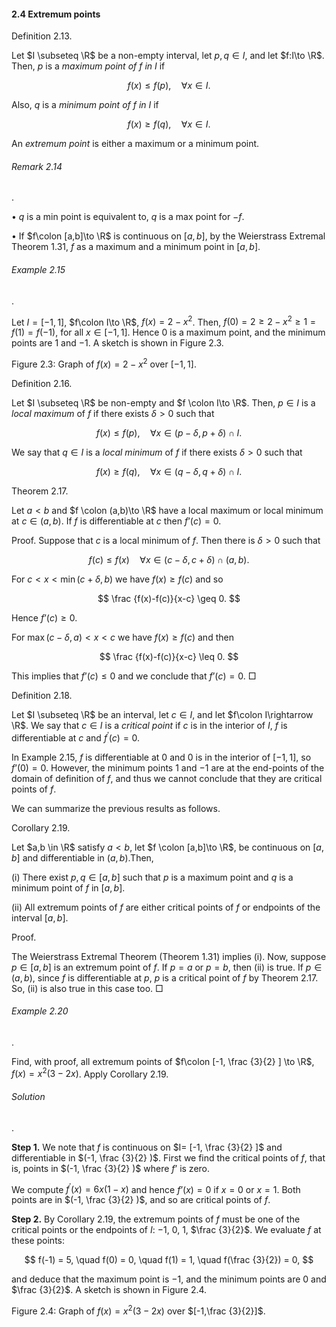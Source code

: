 #### 2.4 Extremum points

Definition 2.13.

Let $I \subseteq \R$ be a non-empty interval, let $p,q \in I$, and let $f:I\to \R$. Then, $p$ is a _maximum point of $f$ in $I$_ if

$$
f(x) \leq f(p) , \quad \forall x\in I.
$$

Also, $q$ is a _minimum point of $f$ in $I$_ if

$$
f(x) \geq f(q) ,\quad \forall x \in I.
$$

An _extremum point_ is either a maximum or a minimum point.

###### Remark 2.14

.

• $q$ is a min point is equivalent to, $q$ is a max point for $-f$.

• If $f\colon [a,b]\to \R$ is continuous on $[a,b]$, by the Weierstrass Extremal Theorem 1.31, $f$ as a maximum and a minimum point in $[a,b]$.

###### Example 2.15

.

Let $I=[-1,1]$, $f\colon I\to \R$, $f(x) = 2-x^2$. Then, $f(0) = 2 \geq 2-x^2\geq 1=f(1)=f(-1)$, for all $x \in [-1,1]$. Hence $0$ is a maximum point, and the minimum points are $1$ and $-1$. A sketch is shown in Figure 2.3.

Figure 2.3: Graph of $f(x) = 2-x^2$ over $[-1,1]$.

Definition 2.16.

Let $I \subseteq \R$ be non-empty and $f \colon I\to \R$. Then, $p\in I$ is a _local maximum_ of $f$ if there exists $\delta > 0$ such that

$$
f(x) \leq f(p), \quad \forall x \in (p-\delta ,p+\delta ) \cap I .
$$

We say that $q \in I$ is a _local minimum_ of $f$ if there exists $\delta > 0$ such that

$$
f(x) \geq f(q) , \quad \forall x \in (q-\delta ,q+\delta ) \cap I .
$$

Theorem 2.17.

Let $a<b$ and $f \colon (a,b)\to \R$ have a local maximum or local minimum at $c\in (a,b)$. If $f$ is differentiable at $c$ then $f’(c) = 0$.

Proof. Suppose that $c$ is a local minimum of $f$. Then there is $\delta >0$ such that

$$
f(c) \leq f(x) \quad \forall x\in (c-\delta ,c+\delta ) \cap (a,b).
$$

For $c<x <\min (c+\delta ,b)$ we have $f(x) \geq f(c)$ and so

$$
\frac {f(x)-f(c)}{x-c} \geq 0.
$$

Hence $f’(c) \geq 0$.

For $\max (c-\delta ,a) < x < c$ we have $f(x) \geq f(c)$ and then

$$
\frac {f(x)-f(c)}{x-c} \leq 0.
$$

This implies that $f’(c) \leq 0$ and we conclude that $f’(c)=0$. □

Definition 2.18.

Let $I \subseteq \R$ be an interval, let $c \in I$, and let $f\colon I\rightarrow \R$. We say that $c \in I$ is a _critical point_ if $c$ is in the interior of $I$, $f$ is differentiable at $c$ and $f^\prime (c) = 0$.

In Example 2.15, $f$ is differentiable at $0$ and $0$ is in the interior of $[-1,1]$, so $f’(0)=0$. However, the minimum points $1$ and $-1$ are at the end-points of the domain of definition of $f$, and thus we cannot conclude that they are critical points of $f$.

We can summarize the previous results as follows.

Corollary 2.19.

Let $a,b \in \R$ satisfy $a < b$, let $f \colon [a,b]\to \R$, be continuous on $[a,b]$ and differentiable in $(a,b)$.Then,

(i) There exist $p,q\in [a,b]$ such that $p$ is a maximum point and $q$ is a minimum point of $f$ in $[a,b]$.

(ii) All extremum points of $f$ are either critical points of $f$ or endpoints of the interval $[a,b]$.

Proof.

The Weierstrass Extremal Theorem (Theorem 1.31) implies (i). Now, suppose $p\in [a,b]$ is an extremum point of $f$. If $p = a$ or $p=b$, then (ii) is true. If $p \in (a,b)$, since $f$ is differentiable at $p$, $p$ is a critical point of $f$ by Theorem 2.17. So, (ii) is also true in this case too. □

###### Example 2.20

.

Find, with proof, all extremum points of $f\colon [-1, \frac {3}{2} ] \to \R$, $f(x) = x^2(3-2x)$. Apply Corollary 2.19.

###### Solution

.

**Step 1.** We note that $f$ is continuous on $I= [-1, \frac {3}{2} ]$ and differentiable in $(-1, \frac {3}{2} )$. First we find the critical points of $f$, that is, points in $(-1, \frac {3}{2} )$ where $f’$ is zero.

We compute $f^\prime (x) = 6x(1-x)$ and hence $f’(x) = 0$ if $x=0$ or $x=1$. Both points are in $(-1, \frac {3}{2} )$, and so are critical points of $f$.

**Step 2.** By Corollary 2.19, the extremum points of $f$ must be one of the critical points or the endpoints of $I$: $-1$, $0$, $1$, $\frac {3}{2}$. We evaluate $f$ at these points:

$$
f(-1) = 5, \quad f(0) = 0, \quad f(1) = 1, \quad f(\frac {3}{2}) = 0,
$$

and deduce that the maximum point is $-1$, and the minimum points are $0$ and $\frac {3}{2}$. A sketch is shown in Figure 2.4.

Figure 2.4: Graph of $f(x) = x^2(3-2x)$ over $[-1,\frac {3}{2}]$.
